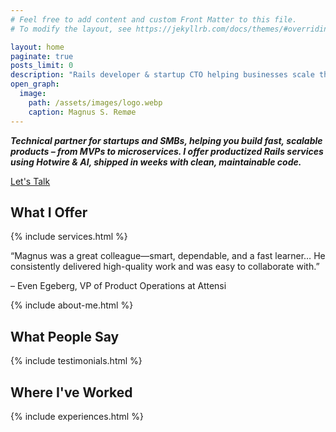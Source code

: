```yaml
---
# Feel free to add content and custom Front Matter to this file.
# To modify the layout, see https://jekyllrb.com/docs/themes/#overriding-theme-defaults

layout: home
paginate: true
posts_limit: 0
description: "Rails developer & startup CTO helping businesses scale through clean, maintainable systems. I also write about entrepreneurship, tech, and building a meaningful, independent life."
open_graph:
  image:
    path: /assets/images/logo.webp
    caption: Magnus S. Remøe
---
```


<section id="intro">
  <p>
    <strong><em>
      Technical partner for startups and SMBs, helping you build fast, scalable products – from MVPs to microservices.
      I offer productized Rails services using Hotwire & AI, shipped in weeks with clean, maintainable code.
    </em></strong>
  </p>
  <a href="#" onclick="Calendly.initPopupWidget({url: 'https://calendly.com/magnusremoe/new-meeting'}); return false;" class="cta-button">
    Let's Talk
  </a>
</section>

<section id="services">
  <h2>What I Offer</h2>
  {% include services.html %}
</section>

<div class="featured-quote">
  <p class="quote-text">
    “Magnus was a great colleague—smart, dependable, and a fast learner… He consistently delivered high-quality work and was easy to collaborate with.”
  </p>
  <p class="quote-author">– Even Egeberg, VP of Product Operations at Attensi</p>
</div>


<section id="about-me">
  {% include about-me.html %}
</section>

<section id="testimonials">
  <h2>What People Say</h2>

  {% include testimonials.html %}
</section>

<section id="experiences">
  <h2>Where I've Worked</h2>
  {% include experiences.html %}
</section>

